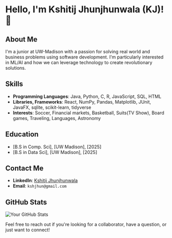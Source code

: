 <!--
**KJ-11/KJ-11** is a ✨ _special_ ✨ repository because its `README.md` (this file) appears on your GitHub profile.

Here are some ideas to get you started:

- 🔭 I’m currently working on ...
- 🌱 I’m currently learning ...
- 👯 I’m looking to collaborate on ...
- 🤔 I’m looking for help with ...
- 💬 Ask me about ...
- 📫 How to reach me: ...
- 😄 Pronouns: ...
- ⚡ Fun fact: ...
-->

# Hello, I'm Kshitij Jhunjhunwala (KJ)! 👋

## About Me
I'm a junior at UW-Madison with a passion for solving real world and business problems using software development. I'm particularly interested in ML/AI and how we can leverage technology to create revolutionary solutions.

<!--
## Projects
Here are some of my favorite projects:
- [Project Name 1](Link to Project 1): Description of what this project does and what skills or technologies you used.
- [Project Name 2](Link to Project 2): Description of what this project does and what skills or technologies you used.
- [Project Name 3](Link to Project 3): Description of what this project does and what skills or technologies you used.
-->
## Skills
- **Programming Languages**: Java, Python, C, R, JavaScript, SQL, HTML
- **Libraries, Frameworks**: React, NumPy, Pandas, Matplotlib, JUnit, JavaFX, sqlite, scikit-learn, tidyverse
- **Interests**: Soccer, Financial markets, Basketball, Suits(TV Show), Board games, Traveling, Languages, Astronomy

## Education
- [B.S in Comp. Sci], [UW Madison], [2025]
- [B.S in Data Sci], [UW Madison], [2025]

## Contact Me
- **LinkedIn**: [Kshitij Jhunjhunwala](www.linkedin.com/in/kshitij-jhunjhunwala11)
- **Email**: `kshjhun@gmail.com`

## GitHub Stats
![Your GitHub Stats](https://github-readme-stats.vercel.app/api?username=KJ-11&show_icons=true)

Feel free to reach out if you're looking for a collaborator, have a question, or just want to connect!
